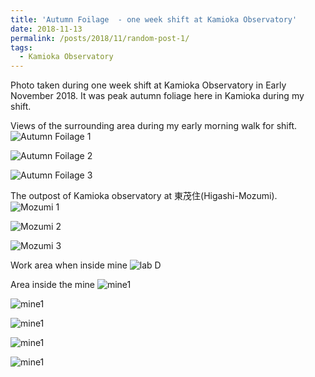 ```yaml
---
title: 'Autumn Foilage  - one week shift at Kamioka Observatory'
date: 2018-11-13
permalink: /posts/2018/11/random-post-1/
tags:
  - Kamioka Observatory
---
```


Photo taken during one week shift at Kamioka Observatory in Early November 2018. It was peak autumn foliage here in Kamioka during my shift.
 
Views of the surrounding area during my early morning walk for shift.
![Autumn Foilage 1][kamioka1]

![Autumn Foilage 2][kamioka2]

![Autumn Foilage 3][kamioka3]

The outpost of Kamioka observatory at 東茂住(Higashi-Mozumi).
![Mozumi 1][kamioka4]

![Mozumi 2][kamioka5]

![Mozumi 3][kamioka6]

Work area when inside mine
![lab D][kamioka7]

Area inside the mine
![mine1][kamioka8]

![mine1][kamioka9]

![mine1][kamioka10]

![mine1][kamioka11]

![mine1][kamioka12]

[kamioka1]: https://raw.githubusercontent.com/hareyakana/hareyakana.github.io/master/images/IMG_20181108_071026.jpg

[kamioka2]: https://raw.githubusercontent.com/hareyakana/hareyakana.github.io/master/images/IMG_20181108_071108.jpg 

[kamioka3]: https://raw.githubusercontent.com/hareyakana/hareyakana.github.io/master/images/IMG_20181109_072153.jpg

[kamioka4]: https://raw.githubusercontent.com/hareyakana/hareyakana.github.io/master/images/IMG_20181111_133457.jpg 

[kamioka5]: https://raw.githubusercontent.com/hareyakana/hareyakana.github.io/master/images/IMG_20181111_133631.jpg 

[kamioka6]: https://raw.githubusercontent.com/hareyakana/hareyakana.github.io/master/images/IMG_20181111_133638.jpg 

[kamioka7]: https://raw.githubusercontent.com/hareyakana/hareyakana.github.io/master/images/IMG_20181113_132522.jpg 

[kamioka8]: https://raw.githubusercontent.com/hareyakana/hareyakana.github.io/master/images/IMG_20181112_083334.jpg 

[kamioka9]: https://raw.githubusercontent.com/hareyakana/hareyakana.github.io/master/images/IMG_20181112_083433.jpg 

[kamioka10]: https://raw.githubusercontent.com/hareyakana/hareyakana.github.io/master/images/IMG_20181112_083439.jpg 

[kamioka11]: https://raw.githubusercontent.com/hareyakana/hareyakana.github.io/master/images/IMG_20181112_083456.jpg 

[kamioka12]: https://raw.githubusercontent.com/hareyakana/hareyakana.github.io/master/images/IMG_20181112_110109.jpg 






